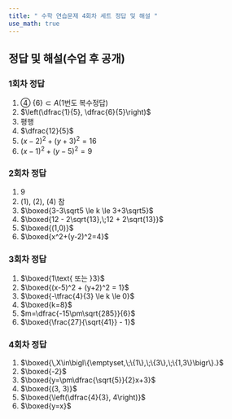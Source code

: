 ```yaml
---
title: " 수학 연습문제 4회차 세트 정답 및 해설 " 
use_math: true
---
```



## 정답 및 해설(수업 후 공개)

### 1회차 정답
1. ④ $\lbrace 6\rbrace \subset A$(1번도 복수정답)
2. $\left(\dfrac{1}{5}, \dfrac{6}{5}\right)$
3. 평행
4. $\dfrac{12}{5}$
5. $(x-2)^2+(y+3)^2=16$
6. $(x-1)^2+(y-5)^2=9$

### 2회차 정답
1. $9$
2. (1), (2), (4) 참
3. $\boxed{3-3\sqrt5 \le k \le 3+3\sqrt5}$
4. $\boxed{12 - 2\sqrt{13},\;12 + 2\sqrt{13}}$
5. $\boxed{(1,0)}$
6. $\boxed{x^2+(y-2)^2=4}$

### 3회차 정답
1. $\boxed{1\text{ 또는 }3}$
2. $\boxed{(x-5)^2 + (y+2)^2 = 1}$
3. $\boxed{-\tfrac{4}{3} \le k \le 0}$
4. $\boxed{k=8}$
5. $m=\dfrac{-15\pm\sqrt{285}}{6}$
6. $\boxed{\frac{27}{\sqrt{41}} - 1}$


### 4회차 정답
1. $\boxed{\,X\in\bigl\{\emptyset,\;\{1\},\;\{3\},\;\{1,3\}\bigr\}.}$
2. $\boxed{-2}$
3. $\boxed{y=\pm\dfrac{\sqrt{5}}{2}x+3}$
4. $\boxed{(3, 3)}$
5. $\boxed{\left(\dfrac{4}{3}, 4\right)}$
6. $\boxed{y=x}$



